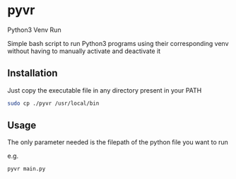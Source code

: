 # pyvr
Python3 Venv Run

Simple bash script to run Python3 programs using their corresponding venv without having to manually activate and deactivate it 

## Installation

Just copy the executable file in any directory present in your PATH
```bash
sudo cp ./pyvr /usr/local/bin 
```

## Usage 
The only parameter needed is the filepath of the python file you want to run 


e.g.
```bash
pyvr main.py
```
